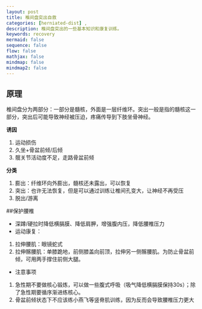 ```yaml
---
layout: post
title: 椎间盘突出自救
categories: [herniated-dist] ,
description: 椎间盘突出的一些基本知识和康复训练。
keywords: recovery
mermaid: false
sequence: false
flow: false
mathjax: false
mindmap: false
mindmap2: false
---
```


## 原理
椎间盘分为两部分：一部分是髓核，外面是一层纤维环。突出一般是指的髓核这一部分，突出后可能导致神经被压迫，疼痛传导到下肢坐骨神经。

**诱因**

1. 运动损伤
2. 久坐+骨盆前倾/后倾
3. 髋关节活动度不足，走路骨盆前倾

**分类**

1. 膨出：纤维环向外膨出，髓核还未露出，可以恢复
2. 突出：也许无法恢复，但是可以通过训练让椎间孔变大，让神经不再受压
3. 脱出/游离

##保护腰椎

- 深蹲/硬拉时降低横膈膜、降低肩胛，增强腹内压，降低腰椎压力
- 运动康复：

1. 拉伸腰肌：眼镜蛇式
2. 拉伸髂腰肌：单膝跪地，前侧膝盖向前顶，拉伸另一侧髂腰肌。为防止骨盆前倾，可用两手撑住前侧大腿。

- 注意事项

1. 急性期不要做核心锻炼，可以做一些腹式呼吸（吸气降低横膈膜保持30s）；除了急性期要循序渐进练核心。
2. 骨盆前倾状态下不应该练小燕飞等竖脊肌训练，因为反而会导致腰椎压力更大